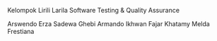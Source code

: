 Kelompok Lirili Larila
Software Testing & Quality Assurance

Arswendo Erza Sadewa
Ghebi Armando
Ikhwan Fajar Khatamy
Melda Frestiana
